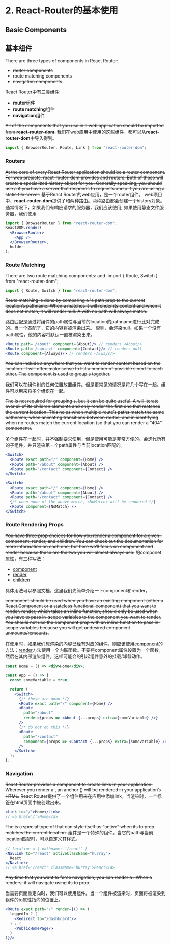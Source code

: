# 2. React-Router的基本使用

## ~~Basic Components~~
## 基本组件

~~There are three types of components in React Router:~~
* ~~router components~~ 
* ~~route matching components~~
* ~~navigation components~~

React Router中有三类组件:
* **router**组件
* **route matching**组件
* **navigation**组件

~~All of the components that you use in a web application should be imported from **react-router-dom**.~~
我们在web应用中使用的这些组件，都可以从**react-router-dom**中导入得到。
```jsx
import { BrowserRouter, Route, Link } from "react-router-dom";
```

### Routers
~~At the core of every React Router application should be a router component. For web projects, react-router-dom provides <BrowserRouter> and <HashRouter> routers. Both of these will create a specialized history object for you. Generally speaking, you should use a <BrowserRouter> if you have a server that responds to requests and a <HashRouter> if you are using a static file server.~~
基于React Router的web应用，是一个router组件。 web项目中，**react-router-dom**提供了<BrowserRouter>和<HashRouter>两种路由。两种路由都会创建一个history对象。通常情况下，如果我们有响应请求的服务器，我们应该使用<BrowserRouter>; 如果使用静态文件服务器，我们使用<HashRouter>

```jsx
import { BrowserRouter } from "react-router-dom";
ReactDOM.render(
  <BrowserRouter>
    <App />
  </BrowserRouter>,
  holder
);
```

### Route Matching
There are two route matching components: <Route> and <Switch>.import { Route, Switch } from "react-router-dom";
```jsx
import { Route, Switch } from "react-router-dom";
```

~~Route matching is done by comparing a <Route>'s path prop to the current location’s pathname. When a <Route> matches it will render its content and when it does not match, it will render null. A <Route> with no path will always match.~~

路由匹配是通过将<Route>组件的path属性与当前的location的pathname进行比对完成的。当一个<Route>匹配了，它的内容将被渲染出来。
否则，会渲染null。如果一个<Route>没有path属性，他的内容将默认一直被渲染出来。

```jsx
<Route path='/about' component={About}/> // renders <About/>
<Route path='/contact' component={Contact}/> // renders null
<Route component={Always}/> // renders <Always/>
```
~~You can include a <Route> anywhere that you want to render content based on the location. It will often make sense to list a number of possible <Route>s next to each other. The <Switch> component is used to group <Route>s together.~~

我们可以在组件树的任何位置放置<Route>组件。但是更常见的情况是将几个<Route>写在一起。<Switch>组件可以用来将多个<Route>组织在一起。

~~The <Switch> is not required for grouping <Route>s, but it can be quite useful. A <Switch> will iterate over all of its children <Route> elements and only render the first one that matches the current location. This helps when multiple route’s paths match the same pathname, when animating transitions between routes, and in identifying when no routes match the current location (so that you can render a “404” component).~~

多个组件在一起时，并不强制要求使用<Switch>，但是使用<Switch>可能是非常方便的。<Switch>会迭代所有的<Route>子组件，并只渲染第一个path属性与当前location匹配的<Route>。
```jsx
<Switch>
  <Route exact path="/" component={Home} />
  <Route path="/about" component={About} />
  <Route path="/contact" component={Contact} />
</Switch>

<Switch>
  <Route exact path="/" component={Home} />
  <Route path="/about" component={About} />
  <Route path="/contact" component={Contact} />
  {/* when none of the above match, <NoMatch> will be rendered */}
  <Route component={NoMatch} />
</Switch>
```

### Route Rendering Props
~~You have three prop choices for how you render a component for a given <Route>: component, render, and children. You can check out the <Route> documentation for more information on each one, but here we’ll focus on component and render because those are the two you will almost always use.~~
<Route>的componet属性，有三种写法：
* [component](https://reacttraining.com/react-router/web/api/Route/component)
* [render](https://reacttraining.com/react-router/web/api/Route/render-func)
* [children](https://reacttraining.com/react-router/web/api/Route/children-func)

具体用法可以参照<Route>文档，这里我们先简单介绍一下component和render。

~~component should be used when you have an existing component (either a React.Component or a stateless functional component) that you want to render. render, which takes an inline function, should only be used when you have to pass in-scope variables to the component you want to render. You should not use the component prop with an inline function to pass in-scope variables because you will get undesired component unmounts/remounts.~~

在使用<Route>时，如果我们想渲染的内容已经有对应的组件，则应该使用[component](#https://reacttraining.com/react-router/web/api/Route/component)的方法；[render](#https://reacttraining.com/react-router/web/api/Route/render-func)方法使用一个内联函数。不要将component属性设置为一个函数，然后在其内部渲染组件。这样可能会的引起组件意外的挂载/卸载动作。

```jsx
const Home = () => <div>Home</div>;

const App = () => {
  const someVariable = true;

  return (
    <Switch>
      {/* these are good */}
      <Route exact path="/" component={Home} />
      <Route
        path="/about"
        render={props => <About {...props} extra={someVariable} />}
      />
      {/* do not do this */}
      <Route
        path="/contact"
        component={props => <Contact {...props} extra={someVariable} />}
      />
    </Switch>
  );
};
```

### Navigation
~~React Router provides a <Link> component to create links in your application. Wherever you render a <Link>, an anchor (<a>) will be rendered in your application’s HTML.~~
React Router提供了一个<Link>组件用来在应用中添加link。当<Link>渲染时，一个<a>标签在html页面中被创建出来。
```jsx
<Link to="/">Home</Link>
// <a href='/'>Home</a>
```

~~The <NavLink> is a special type of <Link> that can style itself as “active” when its to prop matches the current location.~~
<NavLink>组件是一个特殊的<Link>组件。当它的path与当前location匹配时，可以自定义其样式。
```jsx
// location = { pathname: '/react' }
<NavLink to="/react" activeClassName="hurray">
  React
</NavLink>
// <a href='/react' className='hurray'>React</a>
```

~~Any time that you want to force navigation, you can render a <Redirect>. When a <Redirect> renders, it will navigate using its to prop.~~

当需要页面重定向时，我们可以使用<Redirect>组件。当一个<Redirect>组件被渲染时，页面将被渲染到<Redirect>组件的to属性指向的位置上。
```jsx
<Route exact path="/" render={() => (
  loggedIn ? (
    <Redirect to="/dashboard"/>
  ) : (
    <PublicHomePage/>
  )
)}/>
```